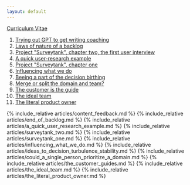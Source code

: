 ```yaml
---
layout: default
---
```



[Curriculum Vitae](https://jav.github.io/cv/JavierUbillosShortCV.pdf)

1. [Trying out GPT to get writing coaching](#content_feedback)
2. [Laws of nature of a backlog](#end_of_backlog)
3. [Project "Surveytank", chapter two, the first user interview](#surveytank_two)
4. [A quick user-research example](#a_quick_user_research_example)
5. [Project "Surveytank", chapter one](#surveytank_one)
6. [Influencing what we do](#influencing_what_we_do)
7. [Beeing a part of the decision birthing](#ideas_to_decision_turbulence_stability)
8. [Merge or split the domain and team?](#could_a_single_person_prioritize_a_domain)
9. [The customer is the guide](#the_customer_is_the_guide)
10. [The ideal team](#the_ideal_team)
11. [The literal product owner](#the_literal_product_owner)


<a name="content_feedback" />
{% include_relative articles/content_feedback.md %}

<a name="end_of_backlog" />
{% include_relative articles/end_of_backlog.md %}

<a name="a_quick_user_research_example" />
{% include_relative articles/a_quick_user_research_example.md %}

<a name="surveytank_two" />
{% include_relative articles/surveytank_two.md %}

<a name="surveytank_one" />
{% include_relative articles/surveytank_one.md %}

<a name="influencing_what_we_do" />
{% include_relative articles/influencing_what_we_do.md %}

<a name="ideas_to_decision_turbulence_stability" />
{% include_relative articles/ideas_to_decision_turbulence_stability.md %}

<a name="could_a_single_person_prioritize_a_domain" />
{% include_relative articles/could_a_single_person_prioritize_a_domain.md %}

<a name="the_customer_is_the_guide" />
{% include_relative articles/the_customer_guides.md %}

<a name="the_ideal_team" />
{% include_relative articles/the_ideal_team.md %}

<a name="the_literal_product_owner" />
{% include_relative articles/the_literal_product_owner.md %}
